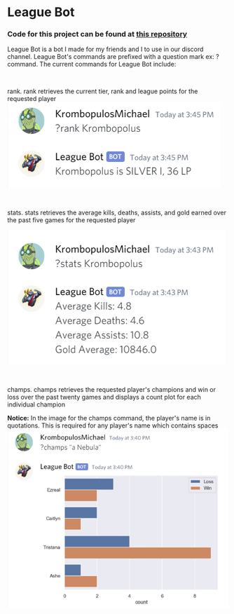 # League Bot


### Code for this project can be found at [this repository](https://github.com/a-camarillo/league-bot)


League Bot is a bot I made for my friends and I to use in our discord channel. League Bot's commands are prefixed with a question mark ex: ?command. The current commands for League Bot include:


&nbsp;

rank. rank retrieves the current tier, rank and league points for the requested player
![rank](https://raw.githubusercontent.com/a-camarillo/a-camarillo.github.io/master/projects/discord-bot/images/rank.png)


&nbsp;

stats. stats retrieves the average kills, deaths, assists, and gold earned over the past five games for the requested player

![stats](https://raw.githubusercontent.com/a-camarillo/a-camarillo.github.io/master/projects/discord-bot/images/stats.png)


&nbsp;

champs. champs retrieves the requested player's champions and win or loss over the past twenty games and displays a count plot for each individual champion 

**Notice:** In the image for the champs command, the player's name is in quotations. This is required for any player's name which contains spaces
![champs](https://raw.githubusercontent.com/a-camarillo/a-camarillo.github.io/master/projects/discord-bot/images/champs.png)

